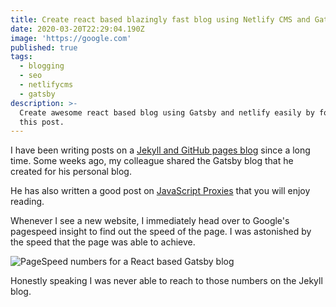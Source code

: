 ```yaml
---
title: Create react based blazingly fast blog using Netlify CMS and Gatsby
date: 2020-03-20T22:29:04.190Z
image: 'https://google.com'
published: true
tags:
  - blogging
  - seo
  - netlifycms
  - gatsby
description: >-
  Create awesome react based blog using Gatsby and netlify easily by following
  this post.
---
```

I have been writing posts on a [Jekyll and GitHub pages blog](https://ranvir.xyz/blog) since a long time. Some weeks ago, my colleague shared the Gatsby blog that he created for his personal blog.

He has also written a good post on [JavaScript Proxies](https://www.arbazsiddiqui.me/javascript-proxies-real-world-use-cases/) that you will enjoy reading.

Whenever I see a new website, I immediately head over to Google's pagespeed insight to find out the speed of the page. I was astonished by the speed that the page was able to achieve.

![PageSpeed numbers for a React based Gatsby blog](https://i.imgur.com/UsKCfsh.png)

Honestly speaking I was never able to reach to those numbers on the Jekyll blog.
